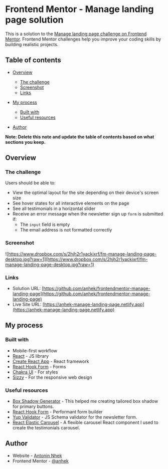 # Frontend Mentor - Manage landing page solution

This is a solution to the [Manage landing page challenge on Frontend Mentor](https://www.frontendmentor.io/challenges/manage-landing-page-SLXqC6P5). Frontend Mentor challenges help you improve your coding skills by building realistic projects.

## Table of contents

- [Overview](#overview)
  - [The challenge](#the-challenge)
  - [Screenshot](#screenshot)
  - [Links](#links)
- [My process](#my-process)

  - [Built with](#built-with)
  - [Useful resources](#useful-resources)

- [Author](#author)

**Note: Delete this note and update the table of contents based on what sections you keep.**

## Overview

### The challenge

Users should be able to:

- View the optimal layout for the site depending on their device's screen size
- See hover states for all interactive elements on the page
- See all testimonials in a horizontal slider
- Receive an error message when the newsletter sign up `form` is submitted if:
  - The `input` field is empty
  - The email address is not formatted correctly

### Screenshot

![https://www.dropbox.com/s/2hjh2r1yackixrf/fm-manage-landing-page-desktop.jpg?raw=1](https://www.dropbox.com/s/2hjh2r1yackixrf/fm-manage-landing-page-desktop.jpg?raw=1)

### Links

- Solution URL: [https://github.com/anhek/frontendmentor-manage-landing-page](https://github.com/anhek/frontendmentor-manage-landing-page)
- Live Site URL: [https://anhek-manage-landing-page.netlify.app](https://anhek-manage-landing-page.netlify.app)

## My process

### Built with

- Mobile-first workflow
- [React](https://reactjs.org/) - JS library
- [Create React App](https://create-react-app.dev) - React framework
- [React Hook Form](http://react-hook-form.com) - Forms
- [Chakra UI](https://chakra-ui.com) - For styles
- [Sizzy](https://sizzy.co/) - For the responsive web design

### Useful resources

- [Box Shadow Generator](https://cssgenerator.org/box-shadow-css-generator.html) - This helped me creating tailored box shadow for primary buttons.
- [React Hook Form](https://react-hook-form.com) - Performant form builder
- [Yup Validator](https://github.com/jquense/yup) - JS Schema validator for the newsletter form.
- [React Elastic Carousel](https://sag1v.github.io/react-elastic-carousel/) - A flexible carousel React component I used to create the testimonials carousel.

## Author

- Website - [Antonin Nhek](https://anhek.dev)
- Frontend Mentor - [@anhek](https://www.frontendmentor.io/profile/anhek)
